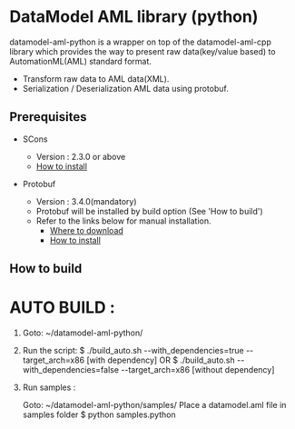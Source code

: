 # DataModel AML library (python)
datamodel-aml-python is a wrapper on top of the datamodel-aml-cpp library which provides the way to present raw data(key/value based) to AutomationML(AML) standard format.
 - Transform raw data to AML data(XML).
 - Serialization / Deserialization AML data using protobuf.
 
 ## Prerequisites ##
- SCons
  - Version : 2.3.0 or above
  - [How to install](http://scons.org/doc/2.3.0/HTML/scons-user/c95.html)

- Protobuf
  - Version : 3.4.0(mandatory)
  - Protobuf will be installed by build option (See 'How to build')
  - Refer to the links below for manual installation.
    - [Where to download](https://github.com/google/protobuf/releases/tag/v3.4.0)
    - [How to install](https://github.com/google/protobuf/blob/master/src/README.md)
	
	
## How to build ##

AUTO BUILD : 
===============
1. Goto: ~/datamodel-aml-python/
2. Run the script:
	$ ./build_auto.sh --with_dependencies=true --target_arch=x86 [with dependency]
		OR
	$ ./build_auto.sh --with_dependencies=false --target_arch=x86 [without dependency]
3. Run samples :
	 
	Goto: ~/datamodel-aml-python/samples/
	Place a datamodel.aml file in samples folder
	$ python samples.python
